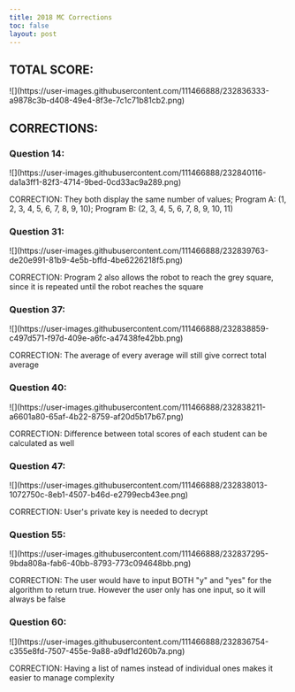 ```yaml
---
title: 2018 MC Corrections
toc: false
layout: post
---
```


<h2>TOTAL SCORE: </h2>
![](https://user-images.githubusercontent.com/111466888/232836333-a9878c3b-d408-49e4-8f3e-7c1c71b81cb2.png)

<h2>CORRECTIONS: </h2>

<h3> Question 14: </h3>
![](https://user-images.githubusercontent.com/111466888/232840116-da1a3ff1-82f3-4714-9bed-0cd33ac9a289.png)

CORRECTION: They both display the same number of values; Program A: (1, 2, 3, 4, 5, 6, 7, 8, 9, 10); Program B: (2, 3, 4, 5, 6, 7, 8, 9, 10, 11)

<h3> Question 31: </h3>
![](https://user-images.githubusercontent.com/111466888/232839763-de20e991-81b9-4e5b-bffd-4be6226218f5.png)

CORRECTION: Program 2 also allows the robot to reach the grey square, since it is repeated until the robot reaches the square

<h3> Question 37: </h3>
![](https://user-images.githubusercontent.com/111466888/232838859-c497d571-f97d-409e-a6fc-a47438fe42bb.png)

CORRECTION: The average of every average will still give correct total average

<h3> Question 40: </h3>
![](https://user-images.githubusercontent.com/111466888/232838211-a6601a80-65af-4b22-8759-af20d5b17b67.png)

CORRECTION: Difference between total scores of each student can be calculated as well

<h3> Question 47: </h3>
![](https://user-images.githubusercontent.com/111466888/232838013-1072750c-8eb1-4507-b46d-e2799ecb43ee.png)

CORRECTION: User's private key is needed to decrypt

<h3> Question 55: </h3>
![](https://user-images.githubusercontent.com/111466888/232837295-9bda808a-fab6-40bb-8793-773c094648bb.png)

CORRECTION: The user would have to input BOTH "y" and "yes" for the algorithm to return true. However the user only has one input, so it will always be false

<h3> Question 60: </h3>
![](https://user-images.githubusercontent.com/111466888/232836754-c355e8fd-7507-455e-9a88-a9df1d260b7a.png)

CORRECTION: Having a list of names instead of individual ones makes it easier to manage complexity  